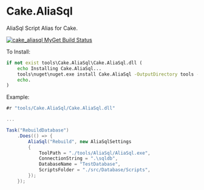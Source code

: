 Cake.AliaSql
============

AliaSql Script Alias for Cake.

[![cake_aliasql MyGet Build Status](https://www.myget.org/BuildSource/Badge/cake_aliasql?identifier=9da3a1ac-97c3-49f3-bf99-7cf3a8c2034a)](https://www.myget.org/)

To Install:
```cmd
if not exist tools\Cake.AliaSql\Cake.AliaSql.dll ( 
	echo Installing Cake.AliaSql...
	tools\nuget\nuget.exe install Cake.AliaSql -OutputDirectory tools -ExcludeVersion -NonInteractive -NoCache
	echo.
)
```

Example:
```C#
#r "tools/Cake.AliaSql/Cake.AliaSql.dll"

...

Task("RebuildDatabase")
	.Does(() => {
		AliaSql("Rebuild", new AliaSqlSettings
		{
			ToolPath = "./tools/AliaSql/AliaSql.exe",
			ConnectionString = ".\sqldb",
			DatabaseName = "TestDatabase",
			ScriptsFolder = "./src/Database/Scripts",
		});
	});
```
